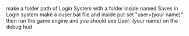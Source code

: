 make a folder path of Login System with a folder inside named Saves in Login system make a cuser.bat file and inside put set "user=(your name)" then run the game engine and you should see User: (your name) on the debug hud

